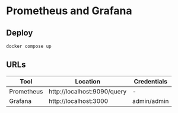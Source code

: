 # Prometheus and Grafana

## Deploy

```bash
docker compose up
```

## URLs

|Tool | Location | Credentials | 
| --- | --- | --- |
| Prometheus | http://localhost:9090/query | - | 
| Grafana | http://localhost:3000 | admin/admin |